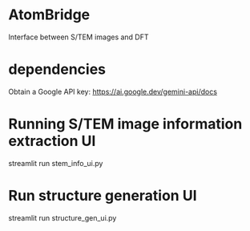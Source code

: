 # AtomBridge
Interface between S/TEM images and DFT

# dependencies
Obtain a Google API key: https://ai.google.dev/gemini-api/docs

# Running S/TEM image information extraction UI
streamlit run stem_info_ui.py

# Run structure generation UI
streamlit run structure_gen_ui.py
